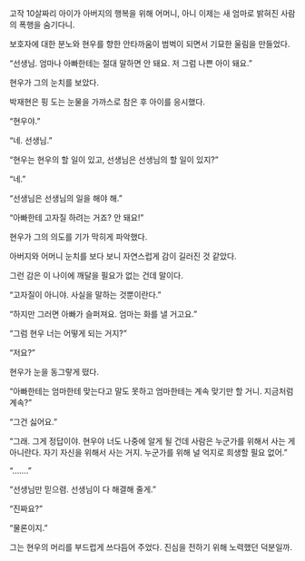 고작 10살짜리 아이가 아버지의 행복을 위해 어머니, 아니 이제는 새 엄마로 밝혀진 사람의 폭행을 숨기다니.

보호자에 대한 분노와 현우를 향한 안타까움이 범벅이 되면서 기묘한 울림을 만들었다.

“선생님. 엄마나 아빠한테는 절대 말하면 안 돼요. 저 그럼 나쁜 아이 돼요.”

현우가 그의 눈치를 보았다.

박재현은 핑 도는 눈물을 가까스로 참은 후 아이를 응시했다.

“현우야.”

“네. 선생님.”

“현우는 현우의 할 일이 있고, 선생님은 선생님의 할 일이 있지?”

“네.”

“선생님은 선생님의 일을 해야 해.”

“아빠한테 고자질 하려는 거죠? 안 돼요!”

현우가 그의 의도를 기가 막히게 파악했다.

아버지와 어머니 눈치를 보다 보니 자연스럽게 감이 길러진 것 같았다.

그런 감은 이 나이에 깨달을 필요가 없는 건데 말이다.

“고자질이 아니야. 사실을 말하는 것뿐이란다.”

“하지만 그러면 아빠가 슬퍼져요. 엄마는 화를 낼 거고요.”

“그럼 현우 너는 어떻게 되는 거지?”

“저요?”

현우가 눈을 동그랗게 떴다.

“아빠한테는 엄마한테 맞는다고 말도 못하고 엄마한테는 계속 맞기만 할 거니. 지금처럼 계속?”

“그건 싫어요.”

“그래. 그게 정답이야. 현우야 너도 나중에 알게 될 건데 사람은 누군가를 위해서 사는 게 아니란다. 자기 자신을 위해서 사는 거지. 누군가를 위해 널 억지로 희생할 필요 없어.”

“…….”

“선생님만 믿으렴. 선생님이 다 해결해 줄게.”

“진짜요?”

“물론이지.”

그는 현우의 머리를 부드럽게 쓰다듬어 주었다. 진심을 전하기 위해 노력했던 덕분일까.